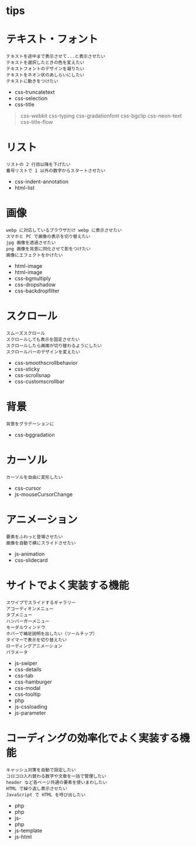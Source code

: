 # tips

# テキスト・フォント

```
テキストを途中まで表示させて...と表示させたい
テキストを選択したときの色を変えたい
テキストフォントのデザインを凝りたい
テキストをネオン状のあしらいにしたい
テキストに動きをつけたい
```

- css-truncatetext
- css-selection
- css-title

> css-webkit
> css-typing
> css-gradationfont
> css-bgclip
> css-neon-text
> css-title-flow

# リスト

```
リストの 2 行目以降を下げたい
番号リストで 1 以外の数字からスタートさせたい
```

- css-indent-annotation
- html-list

# 画像

```
webp に対応しているブラウザだけ webp に表示させたい
スマホと PC で画像の表示を切り替えたい
jpg 画像を透過させたい
png 画像を背景に同化させて影をつけたい
画像にエフェクトをかけたい
```

- html-image
- html-image
- css-bgmultiply
- css-dropshadow
- css-backdropfilter

# スクロール

```
スムーズスクロール
スクロールしても表示を固定させたい
スクロールしたら画面が切り替わるようにしたい
スクロールバーのデザインを変えたい
```

- css-smoothscrollbehavior
- css-sticky
- css-scrollsnap
- css-customscrollbar

# 背景

```
背景をグラデーションに
```

- css-bggradation

# カーソル

```
カーソルを自由に変形したい
```

- css-cursor
- js-mouseCursorChange

# アニメーション

```
要素をふわっと登場させたい
画像を自動で横にスライドさせたい
```

- js-animation
- css-slidecard

# サイトでよく実装する機能

```
スワイプでスライドするギャラリー
アコーディオンメニュー
タブメニュー
ハンバーガーメニュー
モーダルウィンドウ
ホバーで補足説明を出したい（ツールチップ）
タイマーで表示を切り替えたい
ローディングアニメーション
パラメータ
```

- js-swiper
- css-details
- css-tab
- css-hamburger
- css-modal
- css-tooltip
- php
- js-cssloading
- js-parameter

# コーディングの効率化でよく実装する機能

```
キャッシュ対策を自動で設定したい
コロコロ入れ替わる数字や文章を一括で管理したい
header など各ページ共通の要素を使いまわしたい
HTML で繰り返し表示させたい
JavaScript で HTML を呼び出したい
```

- php
- php
- js-
- php
- js-template
- js-html
